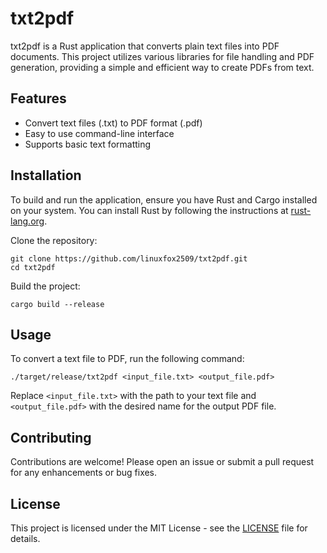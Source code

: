 # txt2pdf

txt2pdf is a Rust application that converts plain text files into PDF documents. This project utilizes various libraries for file handling and PDF generation, providing a simple and efficient way to create PDFs from text.

## Features

- Convert text files (.txt) to PDF format (.pdf)
- Easy to use command-line interface
- Supports basic text formatting

## Installation

To build and run the application, ensure you have Rust and Cargo installed on your system. You can install Rust by following the instructions at [rust-lang.org](https://www.rust-lang.org/tools/install).

Clone the repository:

```
git clone https://github.com/linuxfox2509/txt2pdf.git
cd txt2pdf
```

Build the project:

```
cargo build --release
```

## Usage

To convert a text file to PDF, run the following command:

```
./target/release/txt2pdf <input_file.txt> <output_file.pdf>
```

Replace `<input_file.txt>` with the path to your text file and `<output_file.pdf>` with the desired name for the output PDF file.

## Contributing

Contributions are welcome! Please open an issue or submit a pull request for any enhancements or bug fixes.

## License

This project is licensed under the MIT License - see the [LICENSE](LICENSE) file for details.
